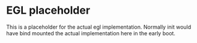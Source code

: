 # EGL placeholder

This is a placeholder for the actual egl implementation. Normally init would
have bind mounted the actual implementation here in the early boot.
